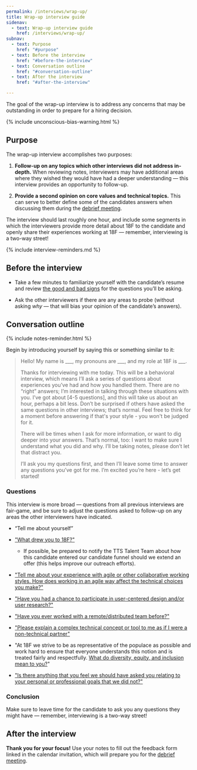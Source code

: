 ```yaml
---
permalink: /interviews/wrap-up/
title: Wrap-up interview guide
sidenav:
  - text: Wrap-up interview guide
    href: /interviews/wrap-up/
subnav:
  - text: Purpose
    href: "#purpose"
  - text: Before the interview
    href: "#before-the-interview"
  - text: Conversation outline
    href: "#conversation-outline"
  - text: After the interview
    href: "#after-the-interview"

---
```


The goal of the wrap-up interview is to address any concerns that may be outstanding in order to prepare for a hiring decision.

{% include unconscious-bias-warning.html %}

## Purpose

The wrap-up interview accomplishes two purposes:

1. **Follow-up on any topics which other interviews did not address in-depth.** When reviewing notes, interviewers may have additional areas where they wished they would have had a deeper understanding — this interview provides an opportunity to follow-up.

2. **Provide a second opinion on core values and technical topics.** This can serve to better define some of the candidates answers when discussing them during the [debrief meeting]({{site.baseurl}}/debrief/).

The interview should last roughly one hour, and include some segments in which the interviewers provide more detail about 18F to the candidate and openly share their experiences working at 18F — remember, interviewing is a two-way street!

{% include interview-reminders.md %}

## Before the interview

- Take a few minutes to familiarize yourself with the candidate’s resume and review [the good and bad signs](https://docs.google.com/document/d/1oYmx_93-mq2QrqICCo8SNk8hHmnPPonPA1kg0vhy540/edit) for the questions you’ll be asking.

- Ask the other interviewers if there are any areas to probe (without asking *why* — that will bias your opinion of the candidate’s answers).

## Conversation outline

{% include notes-reminder.html %}

Begin by introducing yourself by saying this or something similar to it:

> Hello! My name is \_\_\_, my pronouns are \_\_\_, and my role at 18F is \_\_\_.
>
> Thanks for interviewing with me today. This will be a behavioral interview, which means I’ll ask a series of questions about experiences you’ve had and how you handled them. There are no “right” answers; I’m interested in talking through these situations with you. I’ve got about [4-5 questions], and this will take us about an hour, perhaps a bit less. Don’t be surprised if others have asked the same questions in other interviews; that’s normal. Feel free to think for a moment before answering if that's your style - you won't be judged for it.
>
> There will be times when I ask for more information, or want to dig deeper into your answers. That’s normal, too: I want to make sure I understand what you did and why. I’ll be taking notes, please don’t let that distract you.
>
> I’ll ask you my questions first, and then I’ll leave some time to answer any questions you’ve got for me. I’m excited you’re here - let’s get started!

### Questions

This interview is more broad — questions from all previous interviews are fair-game, and be sure to adjust the questions asked to follow-up on any areas the other interviewers have indicated.

- “Tell me about yourself”

- ["What drew you to 18F?"](https://docs.google.com/document/d/1oYmx_93-mq2QrqICCo8SNk8hHmnPPonPA1kg0vhy540/edit#heading=h.6qssbuvkhie2)

  - If possible, be prepared to notify the TTS Talent Team about how this candidate entered our candidate funnel should we extend an offer (this helps improve our outreach efforts).

- ["Tell me about your experience with agile or other collaborative working styles. How does working in an agile way affect the technical choices you make?"](https://docs.google.com/document/d/1oYmx_93-mq2QrqICCo8SNk8hHmnPPonPA1kg0vhy540/edit#heading=h.p3zgydisjuv3)

- ["Have you had a chance to participate in user-centered design and/or user research?"](https://docs.google.com/document/d/1oYmx_93-mq2QrqICCo8SNk8hHmnPPonPA1kg0vhy540/edit#heading=h.z49dyqcuxle5)

- ["Have you ever worked with a remote/distributed team before?"](https://docs.google.com/document/d/1oYmx_93-mq2QrqICCo8SNk8hHmnPPonPA1kg0vhy540/edit#heading=h.95oxlva5ufr7)

- ["Please explain a complex technical concept or tool to me as if I were a non-technical partner"](https://docs.google.com/document/d/1oYmx_93-mq2QrqICCo8SNk8hHmnPPonPA1kg0vhy540/edit#heading=h.8lizmty3jisl)

- "At 18F we strive to be as representative of the populace as possible and work hard to ensure that everyone understands this notion and is treated fairly and respectfully. [What do diversity, equity, and inclusion mean to you?](https://docs.google.com/document/d/1oYmx_93-mq2QrqICCo8SNk8hHmnPPonPA1kg0vhy540/edit#heading=h.5kwvj8b9hvhd)"

- ["Is there anything that you feel we should have asked you relating to your personal or professional goals that we did not?"](https://docs.google.com/document/d/1oYmx_93-mq2QrqICCo8SNk8hHmnPPonPA1kg0vhy540/edit#heading=h.frpyzn3gj97y)

### Conclusion

Make sure to leave time for the candidate to ask you any questions they might have — remember, interviewing is a two-way street!

## After the interview

**Thank you for your focus!** Use your notes to fill out the feedback form linked in the calendar invitation, which will prepare you for the [debrief meeting]({{site.baseurl}}/debrief/).
